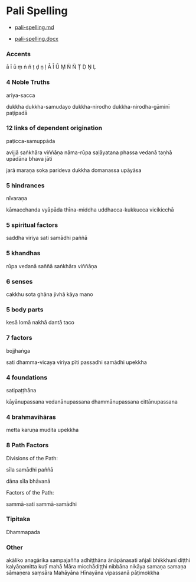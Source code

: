 Pali Spelling
=============

-   [pali-spelling.md](https://github.com/profound-labs/manuscript-reference/blob/master/markdown/pali-spelling.md)

-   [pali-spelling.docx](https://github.com/profound-labs/manuscript-reference/blob/master/pali-spelling.docx)

### Accents

ā ī ū ṃ ṅ ñ ṭ ḍ ṇ ḷ
Ā Ī Ū Ṃ Ṅ Ñ Ṭ Ḍ Ṇ Ḷ

### 4 Noble Truths

ariya-sacca

dukkha
dukkha-samudayo
dukkha-nirodho
dukkha-nirodha-gāminī paṭipadā

### 12 links of dependent origination

paṭicca-samuppāda

avijjā
saṅkhāra
viññāṇa
nāma-rūpa
saḷāyatana
phassa
vedanā
taṇhā
upādāna
bhava
jāti

jarā
maraṇa
soka
parideva
dukkha
domanassa
upāyāsa

### 5 hindrances

nīvaraṇa

kāmacchanda
vyāpāda
thīna-middha
uddhacca-kukkucca
vicikicchā

### 5 spiritual factors

saddha
viriya
sati
samādhi
paññā

### 5 khandhas

rūpa
vedanā
saññā
saṅkhāra
viññāṇa

### 6 senses

cakkhu
sota
ghāna
jivhā
kāya
mano

### 5 body parts

kesā
lomā
nakhā
dantā
taco

### 7 factors

bojjhaṅga

sati
dhamma-vicaya
viriya
pīti
passadhi
samādhi
upekkha

### 4 foundations

satipaṭṭhāna

kāyānupassana
vedanānupassana
dhammānupassana
cittānupassana

### 4 brahmavihāras

metta
karuṇa
mudita
upekkha

### 8 Path Factors

Divisions of the Path:

sīla
samādhi
paññā

dāna
sīla
bhāvanā

Factors of the Path:

sammā-sati
sammā-samādhi

### Tipitaka

Dhammapada

### Other

akāliko
anagārika
sampajañña
adhiṭṭhāna
ānāpānasati
añjali
bhikkhunī
diṭṭhi
kalyāṇamitta
kuṭī
mahā
Māra
micchādiṭṭhi
nibbāna
nikāya
samaṇa
samaṇa
sāmaṇera
saṃsāra
Mahāyāna
Hīnayāna
vipassanā
pāṭimokkha

